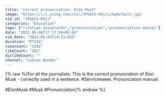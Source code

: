 ```yaml
---
title: "correct pronunciation: Elon Musk"
image: "https:\/\/i.ytimg.com\/vi\/JPkbCk-K9js\/hqdefault.jpg"
vid_id: "JPkbCk-K9js"
categories: "Education"
tags: ["richtige aussprache","pronounciation","pronounciation manual"]
date: "2022-05-06T17:17:58+03:00"
vid_date: "2022-05-04T14:33:05Z"
duration: "PT14S"
viewcount: "5282"
likeCount: "283"
dislikeCount: ""
channel: "Luksan Wunder"
---
```

{% raw %}For all the journalists: This is the correct pronunciation of Elon Musk - correctly used in a sentence. #Servicetweet. Pronunciation manual.<br /><br />#ElonMusk #Musk #Pronunciation{% endraw %}
